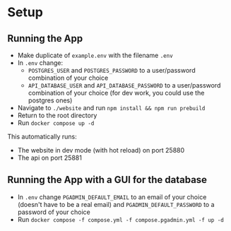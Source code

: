 # Setup
## Running the App
- Make duplicate of `example.env` with the filename `.env`
- In `.env` change:
    - `POSTGRES_USER` and `POSTGRES_PASSWORD` to a user/password combination of your choice
    - `API_DATABASE_USER` and `API_DATABASE_PASSWORD` to a user/password combination of your choice (for dev work, you could use the postgres ones)
- Navigate to `./website` and run `npm install && npm run prebuild`
- Return to the root directory
- Run `docker compose up -d`

This automatically runs:
- The website in dev mode (with hot reload) on port 25880
- The api on port 25881

## Running the App with a GUI for the database
- In `.env` change `PGADMIN_DEFAULT_EMAIL` to an email of your choice (doesn't have to be a real email) and `PGADMIN_DEFAULT_PASSWORD` to a password of your choice
- Run `docker compose -f compose.yml -f compose.pgadmin.yml -f up -d`